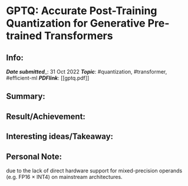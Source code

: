 # GPTQ: Accurate Post-Training Quantization for Generative Pre-trained Transformers 

## Info: 
___Date submitted____:  31 Oct 2022
___Topic___: #quantization, #transformer, #efficient-ml
___PDFlink___: [[gptq.pdf]] 


## Summary:  

## Result/Achievement:

## Interesting ideas/Takeaway: 

## Personal Note: 



due to the lack of direct hardware support for mixed-precision operands (e.g. FP16 × INT4) on mainstream architectures.